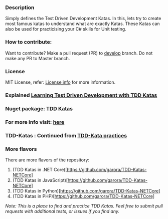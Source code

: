 ### Description
Simply defines the Test Driven Development Katas. In this, lets try to create most famous katas to understand what are exactly Katas. These Katas can also be used for practicising your C# skills for Unit testing.
### How to contribute:
Want to contribute? Make a pull request (PR) to [develop](https://github.com/garora/TDD-Katas/tree/develop) branch. Do not make any PR to Master branch.
### License
MIT License, refer: [License info](/LICENSE.txt) for more information.
### Explained [Learning Test Driven Development with TDD Katas](http://goo.gl/5NYpVI)
### Nuget package: [TDD Katas](https://www.nuget.org/packages/TDD.Katas/)

### For more info visit: [here](http://garora.github.io/TDD-Katas/)
### TDD-Katas : Continued from [TDD-Kata practices](http://tddkatas.codeplex.com/)

### More flavors
There are more flavors of the repository:

 1. (TDD Katas in .NET Core)[https://github.com/garora/TDD-Katas-NETCore]
 2. (TDD Katas in JavaScript)[https://github.com/garora/TDD-Katas-NETCore]
 3. (TDD Katas in Python)[https://github.com/garora/TDD-Katas-NETCore]
 4. (TDD Katas in PHP)[https://github.com/garora/TDD-Katas-NETCore]

_Note: This is a place to find and practice TDD Katas. Feel free to submit pull requests with additional tests, or issues if you find any._
